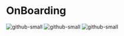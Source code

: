 # OnBoarding
![github-small](https://user-images.githubusercontent.com/23478705/80576552-a6c60700-8a1a-11ea-88c1-9cf1f3908db6.png)
![github-small](https://user-images.githubusercontent.com/23478705/80576877-2fdd3e00-8a1b-11ea-9785-7895dea6da6a.png)
![github-small](https://user-images.githubusercontent.com/23478705/80576902-379ce280-8a1b-11ea-8dcb-022664dc5aa0.png)






